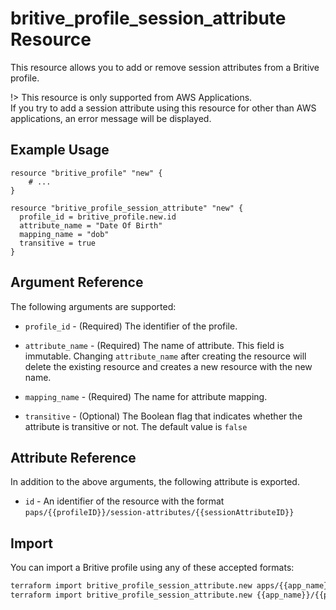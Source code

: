 # britive_profile_session_attribute Resource

This resource allows you to add or remove session attributes from a Britive profile.

!> This resource is only supported from AWS Applications.  
If you try to add a session attribute using this resource for other than AWS applications, an error message will be displayed.

## Example Usage

```hcl
resource "britive_profile" "new" {
    # ...
}

resource "britive_profile_session_attribute" "new" {
  profile_id = britive_profile.new.id
  attribute_name = "Date Of Birth"
  mapping_name = "dob"
  transitive = true
}
```

## Argument Reference

The following arguments are supported:

* `profile_id` - (Required) The identifier of the profile.

* `attribute_name` - (Required) The name of attribute. This field is immutable. Changing `attribute_name` after creating the resource will delete the existing resource and creates a new resource with the new name.

* `mapping_name` - (Required) The name for attribute mapping.

* `transitive` - (Optional) The Boolean flag that indicates whether the attribute is transitive or not. The default value is `false`

## Attribute Reference

In addition to the above arguments, the following attribute is exported.

* `id` - An identifier of the resource with the format `paps/{{profileID}}/session-attributes/{{sessionAttributeID}}`

## Import

You can import a Britive profile using any of these accepted formats:

```sh
terraform import britive_profile_session_attribute.new apps/{{app_name}}/paps/{{profile_name}}/session-attributes/{{attribute_name}}
terraform import britive_profile_session_attribute.new {{app_name}}/{{profile_name}}/{{attribute_name}}
```
